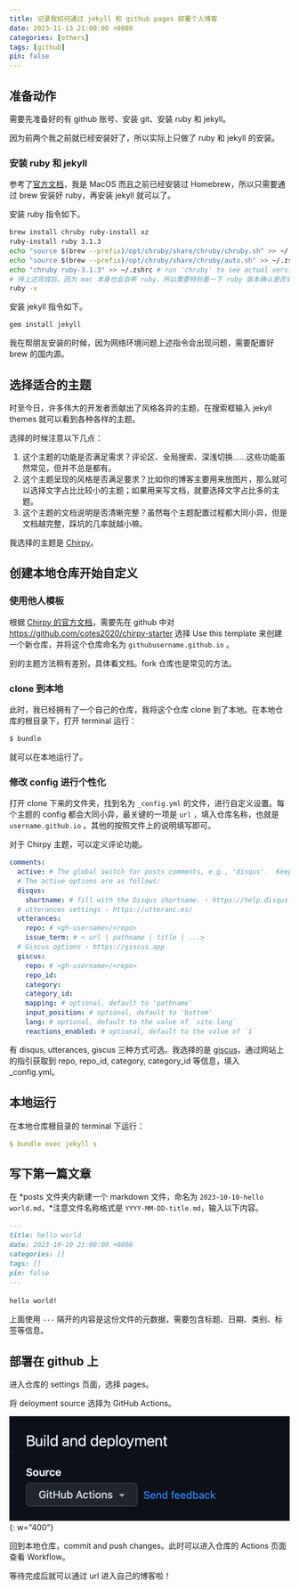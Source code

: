 ```yaml
---
title: 记录我如何通过 jekyll 和 github pages 部署个人博客
date: 2023-11-13 21:00:00 +0800
categories: [others]
tags: [github]
pin: false
---
```


## 准备动作

需要先准备好的有 github 账号、安装 git、安装 ruby 和 jekyll。

因为前两个我之前就已经安装好了，所以实际上只做了 ruby 和 jekyll 的安装。

### 安装 ruby 和 jekyll

参考了[官方文档](https://jekyllrb.com/docs/installation/macos/)，我是 MacOS 而且之前已经安装过 Homebrew，所以只需要通过 brew 安装好 ruby，再安装 jekyll 就可以了。

安装 ruby 指令如下。

```bash
brew install chruby ruby-install xz
ruby-install ruby 3.1.3
echo "source $(brew --prefix)/opt/chruby/share/chruby/chruby.sh" >> ~/.zshrc
echo "source $(brew --prefix)/opt/chruby/share/chruby/auto.sh" >> ~/.zshrc
echo "chruby ruby-3.1.3" >> ~/.zshrc # run 'chruby' to see actual version
# 待上述完成后，因为 mac 本身也会自带 ruby，所以需要特别看一下 ruby 版本确认是否安装成功，
ruby -v
```

安装 jekyll 指令如下。

```bash
gem install jekyll
```

我在帮朋友安装的时候，因为网络环境问题上述指令会出现问题，需要配置好 brew 的国内源。

## 选择适合的主题

时至今日，许多伟大的开发者贡献出了风格各异的主题，在搜索框输入 jekyll themes 就可以看到各种各样的主题。

选择的时候注意以下几点：

1. 这个主题的功能是否满足需求？评论区、全局搜索、深浅切换……这些功能虽然常见，但并不总是都有。
2. 这个主题呈现的风格是否满足要求？比如你的博客主要用来放图片，那么就可以选择文字占比比较小的主题；如果用来写文档，就要选择文字占比多的主题。
3. 这个主题的文档说明是否清晰完整？虽然每个主题配置过程都大同小异，但是文档越完整，踩坑的几率就越小嘛。

我选择的主题是 [Chirpy](https://chirpy.cotes.page/)。

## 创建本地仓库开始自定义

### 使用他人模板

根据 [Chirpy 的官方文档](https://chirpy.cotes.page/posts/getting-started/)，需要先在 github 中对 https://github.com/cotes2020/chirpy-starter 选择 Use this template 来创建一个新仓库，并将这个仓库命名为 `githubusername.github.io` 。

别的主题方法稍有差别，具体看文档。fork 仓库也是常见的方法。

### clone 到本地

此时，我已经拥有了一个自己的仓库，我将这个仓库 clone 到了本地。在本地仓库的根目录下，打开 terminal 运行：

```bash
$ bundle
```

就可以在本地运行了。

### 修改 config 进行个性化

打开 clone 下来的文件夹，找到名为 `_config.yml` 的文件，进行自定义设置。每个主题的 config 都会大同小异，最关键的一项是 `url` ，填入仓库名称，也就是 `username.github.io` 。其他的按照文件上的说明填写即可。

对于 Chirpy 主题，可以定义评论功能。

```yaml
comments:
  active: # The global switch for posts comments, e.g., 'disqus'.  Keep it empty means disable
  # The active options are as follows:
  disqus:
    shortname: # fill with the Disqus shortname. › https://help.disqus.com/en/articles/1717111-what-s-a-shortname
  # utterances settings › https://utteranc.es/
  utterances:
    repo: # <gh-username>/<repo>
    issue_term: # < url | pathname | title | ...>
  # Giscus options › https://giscus.app
  giscus:
    repo: # <gh-username>/<repo>
    repo_id:
    category:
    category_id:
    mapping: # optional, default to 'pathname'
    input_position: # optional, default to 'bottom'
    lang: # optional, default to the value of `site.lang`
    reactions_enabled: # optional, default to the value of `1`
```

有 disqus, utterances, giscus 三种方式可选。我选择的是 [giscus](https://giscus.app/zh-CN)，通过网站上的指引获取到 repo, repo_id, category, category_id 等信息，填入 _config.yml。

## 本地运行

在本地仓库根目录的 terminal 下运行：

```yaml
$ bundle exec jekyll s
```

## 写下第一篇文章

在 *posts 文件夹内新建一个 markdown 文件，命名为 `2023-10-10-hello world.md`，*注意文件名称格式是 `YYYY-MM-DD-title.md`，输入以下内容。

```markdown
---
title: hello world
date: 2023-10-10 21:00:00 +0800
categories: []
tags: []
pin: false
---

hello world!
```

上面使用 `---` 隔开的内容是这份文件的元数据，需要包含标题、日期、类别、标签等信息。

## 部署在 github 上

进入仓库的 settings 页面，选择 pages。

将 deloyment source 选择为 GitHub Actions。

![github actions](/assets/img/posted/image.png){: w="400"}

回到本地仓库，commit and push changes。此时可以进入仓库的 Actions 页面查看 Workflow。

等待完成后就可以通过 url 进入自己的博客啦！
